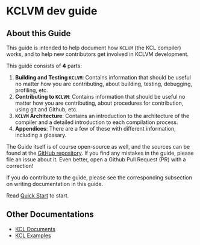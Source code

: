 # KCLVM dev guide

## About this Guide

This guide is intended to help document how `KCLVM` (the KCL compiler) works, and to help new contributors get involved in KCLVM development.

This guide consists of **4** parts:

1. **Building and Testing `KCLVM`**: Contains information that should be useful no matter how you are contributing, about building, testing, debugging, profiling, etc.
2. **Contributing to `KCLVM`**: Contains information that should be useful no matter how you are contributing, about procedures for contribution, using git and Github, etc.
3. **`KCLVM` Architecture**: Contains an introduction to the architecture of the compiler and a detailed introduction to each compilation process.
4. **Appendices**: There are a few of these with different information, including a glossary.

The Guide itself is of course open-source as well, and the sources can be found at the [GitHub repository](https://github.com/KusionStack/KCLVM/tree/main/docs/dev_guide). If you find any mistakes in the guide, please file an issue about it. Even better, open a Github Pull Request (PR) with a correction!

If you do contribute to the guide, please see the corresponding subsection on writing documentation in this guide.

Read [Quick Start](2.quick_start.md) to start.

## Other Documentations

+ [KCL Documents](https://kusionstack.io/docs/reference/lang/lang/tour)
+ [KCL Examples](https://github.com/KusionStack/examples)
